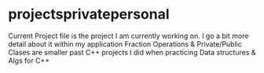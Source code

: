 # projectsprivatepersonal
Current Project file is the project I am currently working on. I go a bit more detail about it within my application
Fraction Operations & Private/Public Clases are smaller past C++ projects I did when practicing Data structures & Algs for C++
